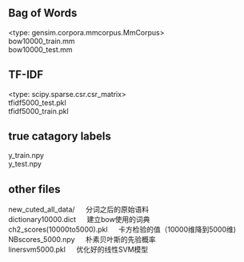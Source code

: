 ## Bag of Words
<type: gensim.corpora.mmcorpus.MmCorpus>  
bow10000_train.mm  
bow10000_test.mm  

## TF-IDF
<type: scipy.sparse.csr.csr_matrix>  
tfidf5000_test.pkl  
tfidf5000_train.pkl  


## true catagory labels
y_train.npy  
y_test.npy  


## other files
new_cuted_all_data/ &emsp; 分词之后的原始语料  
dictionary10000.dict    &emsp;  建立bow使用的词典  
ch2_scores(10000to5000).pkl    &emsp;  卡方检验的值（10000维降到5000维)  
NBscores_5000.npy    &emsp;  朴素贝叶斯的先验概率  
linersvm5000.pkl    &emsp;  优化好的线性SVM模型  